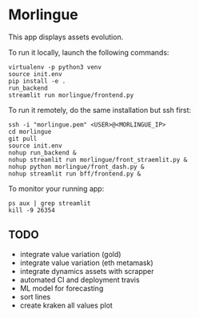 # Morlingue

This app displays assets evolution.

To run it locally, launch the following commands:
```
virtualenv -p python3 venv
source init.env
pip install -e .
run_backend
streamlit run morlingue/frontend.py
```
To run it remotely, do the same installation but ssh first:
```
ssh -i "morlingue.pem" <USER>@<MORLINGUE_IP>
cd morlingue
git pull
source init.env
nohup run_backend &
nohup streamlit run morlingue/front_straemlit.py &
nohup python morlingue/front_dash.py &
nohup streamlit run bff/frontend.py &
```
To monitor your running app:
```
ps aux | grep streamlit
kill -9 26354
```

## TODO

- integrate value variation (gold)
- integrate value variation (eth metamask)
- integrate dynamics assets with scrapper
- automated CI and deployment travis
- ML model for forecasting
- sort lines
- create kraken all values plot